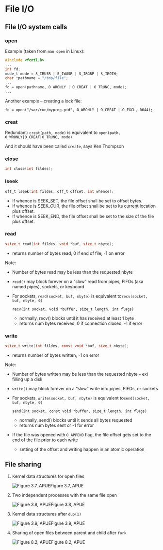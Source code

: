 # File I/O

## File I/O system calls

### open

Example (taken from `man open` in Linux):

```c
#include <fcntl.h>
...
int fd;
mode_t mode = S_IRUSR | S_IWUSR | S_IRGRP | S_IROTH;
char *pathname = "/tmp/file";
...
fd = open(pathname, O_WRONLY | O_CREAT | O_TRUNC, mode);
...
```

Another example – creating a lock file:

```
fd = open("/var/run/myprog.pid", O_WRONLY | O_CREAT | O_EXCL, 0644);
```

### creat

Redundant: `creat(path, mode)` is equivalent to `open(path, O_WRONLY|O_CREAT|O_TRUNC, mode)`

And it should have been called `create`, says Ken Thompson

### close

```c
int close(int fildes);
```

### lseek

```c
off_t lseek(int fildes, off_t offset, int whence);
```

- If whence is SEEK_SET, the file offset shall be set to offset bytes.
- If whence is SEEK_CUR, the file offset shall be set to its current location plus offset.
- If whence is SEEK_END, the file offset shall be set to the size of the file plus offset.

### read

```c
ssize_t read(int fildes, void *buf, size_t nbyte);
```

- returns number of bytes read, 0 if end of file, -1 on error

Note:

- Number of bytes read may be less than the requested nbyte

- `read()` may block forever on a “slow” read from pipes, FIFOs (aka named pipes), sockets, or keyboard

- For sockets, `read(socket, buf, nbyte)` is equivalent to`recv(socket, buf, nbyte, 0)`

  ```
  recv(int socket, void *buffer, size_t length, int flags)
  ```

  - normally, recv() blocks until it has received at least 1 byte
  - returns num bytes received, 0 if connection closed, -1 if error

### write

```c
ssize_t write(int fildes, const void *buf, size_t nbyte);
```

- returns number of bytes written, -1 on error

Note:

- Number of bytes written may be less than the requested nbyte – ex) filling up a disk

- `write()` may block forever on a “slow” write into pipes, FIFOs, or sockets

- For sockets, `write(socket, buf, nbyte)` is equivalent to`send(socket, buf, nbyte, 0)`

  ```
  send(int socket, const void *buffer, size_t length, int flags)
  ```

  - normally, send() blocks until it sends all bytes requested
  - returns num bytes sent or -1 for error

- If the file was opened with `O_APPEND` flag, the file offset gets set to the end of the file prior to each write

  - setting of the offset and writing happen in an atomic operation

## File sharing

1. Kernel data structures for open files

   ![Figure 3.7, APUE](http://www.cs.columbia.edu/~jae/4118/L03/fig3.7.jpg)Figure 3.7, APUE

2. Two independent processes with the same file open

   ![Figure 3.8, APUE](http://www.cs.columbia.edu/~jae/4118/L03/fig3.8.jpg)Figure 3.8, APUE

3. Kernel data structures after `dup(1)`

   ![Figure 3.9, APUE](http://www.cs.columbia.edu/~jae/4118/L03/fig3.9.jpg)Figure 3.9, APUE

4. Sharing of open files between parent and child after `fork`

   ![Figure 8.2, APUE](http://www.cs.columbia.edu/~jae/4118/L03/fig8.2.jpg)Figure 8.2, APUE
